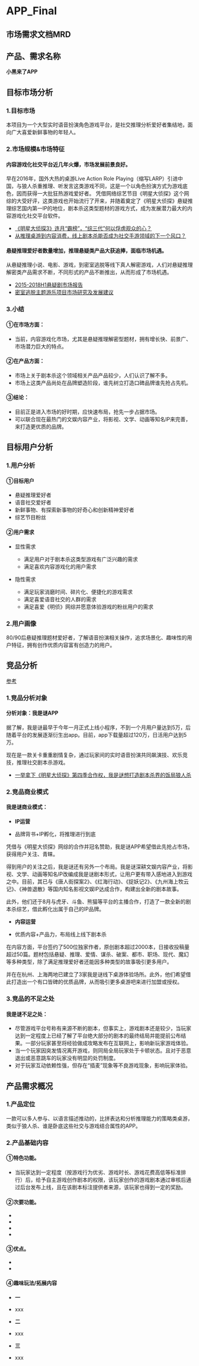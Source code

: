 # APP_Final
## 市场需求文档MRD

## 产品、需求名称

**小黑来了APP**


## 目标市场分析

### 1.目标市场

本项目为一个大型实时语音扮演角色游戏平台，是社交推理分析爱好者集结地，面向广大喜爱新鲜事物的年轻人。

### 2.市场规模&市场特征

#### 内容游戏化社交平台近几年火爆，市场发展前景良好。

早在2016年，国外大热的桌游Live Action Role Playing（缩写LARP）引进中国，与狼人杀重推理、听发言这类游戏不同，这是一个以角色扮演方式为游戏底色，因而获得一大批狂热游戏爱好者。
凭借网络综艺节目《明星大侦探》这个网综的大受好评，这类游戏也开始流行了开来，并随着奠定了《明星大侦探》悬疑推理综艺国内第一IP的地位，剧本杀这类型题材的游戏方式，成为发展潜力最大的内容游戏化社交平台软件。


- [《明星大侦探3》连月“霸榜”，“综三代”何以俘虏观众的心？](https://baike.baidu.com/tashuo/browse/content?id=84d19be0fe4409324b4bdf6a&fromLemmaModule=pcTopicList&fromTopicId=12a0536105f590d31334122e)
- [从推理桌游到内容消费，线上剧本杀能否成为社交手游领域的下一个风口？](https://www.lieyunwang.com/archives/448494)



#### 悬疑推理爱好者数量增加，推理悬疑类产品大获追捧，面临市场机遇。


从悬疑推理小说、电影、游戏，到密室逃脱等线下真人解密游戏，人们对悬疑推理解密类产品需求不断，不同形式的产品不断推出，从而形成了市场机遇。

- [2015-2018H1悬疑剧市场报告](https://baijiahao.baidu.com/s?id=1606316596558054432&wfr=spider&for=pc)
- [密室逃脱主题游乐项目市场研究及发展建议](http://www.qyggygl.com/nview.asp?id=4768)

### 3.小结

#### ①在市场方面：

* 当前，内容游戏化市场，尤其是悬疑推理解密型题材，拥有增长快、前景广、市场潜力巨大的特点。

#### ②在产品方面：

* 市场上关于剧本杀这个领域相关产品产品较少，人们认识了解不多。
* 市场上这类产品尚处在品牌塑造阶段，谁先树立打造口碑品牌谁先抢占先机。

#### ③结论：

* 目前正是进入市场的好时期，应快速布局，抢先一步占据市场。
* 可以联合现在最热门的文娱内容产业，将影视、文学、动画等知名IP来完善，来打造更优质的品牌。

## 目标用户分析

### 1.用户分析

#### ①目标用户

* 悬疑推理爱好者
* 语音社交爱好者
* 新鲜事物、有探索新事物的好奇心和创新精神爱好者
* 综艺节目粉丝

#### ②用户需求

* 显性需求
  * 满足用户对于剧本杀这类型游戏有广泛兴趣的需求
  * 满足喜欢内容游戏化的用户需求
  
* 隐性需求
  * 满足玩家消磨时间、碎片化、便捷化的游戏需求
  * 满足喜爱语音社交的人群的需求
  * 满足喜爱《明侦》网综并愿意体验游戏的粉丝用户的需求
  
### 2.用户画像

80/90后悬疑推理题材爱好者，了解语音扮演相关操作，追求场景化、趣味性的用户特征，拥有创作优质内容富有创造力的用户。


## 竞品分析
[参考](https://www.jianshu.com/p/b3e0ffb2c092)

### 1.竞品分析对象

#### 分析对象：我是谜APP

据了解，我是谜最早于今年一月正式上线小程序，不到一个月用户量达到5万，后随着平台的发展逐渐衍生出app。目前，app下载量超过120万，日活用户达到5万。

现在是一款关卡重重剧情复杂，通过玩家间的实时语音扮演共同飙演技、欢乐竞技，推理社交剧本杀游戏。

- [一举拿下《明星大侦探》第四季合作权，我是谜想打造剧本杀界的饭局狼人杀](https://www.lieyunwang.com/archives/448406)

### 2.竞品商业模式

#### 我是谜商业模式：

* **IP运营**

- 品牌背书+IP孵化，将推理进行到底

凭借与《明星大侦探》网综的合作并冠名赞助，我是谜APP希望借此先抢占市场，获得用户关注、青睐。

得到用户的关注之后，我是谜还有另外一个布局。我是谜深耕文娱内容产业，将影视、文学、动画等知名IP改编成我是谜剧本形式，让用户更有带入感地进入到游戏之中。目前，其已与《唐人街探案2》、《红海行动》、《捉妖记2》、《九州海上牧云记》、《神兽退散》等国内知名影视文娱IP达成合作，构建出全新的剧本故事。

此外，他们还于8月与虎牙、斗鱼、熊猫等平台的主播合作，打造了一款全新的剧本杀综艺，借此孵化出属于自己的IP品牌。

* **内容运营**

- 优质内容+产品力，布局线上线下剧本杀

在内容方面，平台签约了500位独家作者，原创剧本超过2000本，日接收投稿量超过50篇。题材包括悬疑、推理、爱情、谋杀、破案、都市、职场、现代、魔幻等多种类型，除了满足推理爱好者还能因多种类型的故事吸引更多用户。

并在在杭州、上海两地已建立了3家我是谜线下桌游体验场所。此外，他们希望借此打造出一个有口皆碑的优质品牌，从而吸引更多桌游吧来进行加盟或授权。

### 3.竞品的不足之处

#### 我是谜不足之处：

- 尽管游戏平台号称有来源不断的剧本，但事实上，游戏剧本还是较少，当玩家达到一定程度上已经了解了平台绝大部分的剧本的最终结局并能提前公布结果。一部分玩家甚至将经验做成攻略发布在互联网上，影响新玩家游戏体验。
- 当一个玩家因突发情况离开游戏，则同局全局玩家处于卡顿状态。且对于恶意退出或恶意跳车的玩家没有明显的处罚制度。
- 对于玩家互动依赖性强，但存在“插麦”现象等不良游戏现象，影响玩家体验。

## 产品需求概况

### 1.产品定位

一款可以多人参与、以语言描述推动的，比拼表达和分析推理能力的策略类桌游，类似于狼人杀、谁是卧底这些社交与游戏结合属性的APP。

### 2.产品基础内容

#### ①特色功能。

* 当玩家达到一定程度（按游戏行为优劣、游戏时长、游戏花费高低等标准排行）后，给予自主游戏创作剧本的权限，该玩家创作的游戏剧本通过审核后通过后台发布上线，且在该剧本标注提供者来源，该玩家也得到一定的奖励。

#### ②次要功能。

* 
* 
* 
* 

#### ③优点。

* 
* 

#### ④趣味玩法/拓展内容

* **一**
- xxx

* **二**

- xxx

* **三**

- xxx



